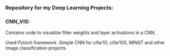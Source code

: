 ### Repository for my Deep Learning Projects:

### CNN_VIS:
Contains code to visualize filter weights and layer activations in a CNN. 

Used Pytoch framework.
Simple CNN for cifar10, cifar100, MINST and other image classification projects.
         
